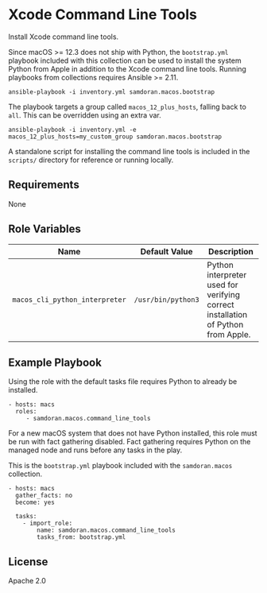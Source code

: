 Xcode Command Line Tools
========================

Install Xcode command line tools.

Since macOS >= 12.3 does not ship with Python, the `bootstrap.yml` playbook included with this collection can be used to install the system Python from Apple in addition to the Xcode command line tools. Running playbooks from collections requires Ansible >= 2.11.

    ansible-playbook -i inventory.yml samdoran.macos.bootstrap

The playbook targets a group called `macos_12_plus_hosts`, falling back to `all`. This can be overridden using an extra var.

    ansible-playbook -i inventory.yml -e macos_12_plus_hosts=my_custom_group samdoran.macos.bootstrap

A standalone script for installing the command line tools is included in the `scripts/` directory for reference or running locally.

Requirements
------------

None

Role Variables
--------------

| Name              | Default Value       | Description          |
|-------------------|---------------------|----------------------|
| `macos_cli_python_interpreter` | `/usr/bin/python3` | Python interpreter used for verifying correct installation of Python from Apple. |

Example Playbook
----------------

Using the role with the default tasks file requires Python to already be installed.

    - hosts: macs
      roles:
         - samdoran.macos.command_line_tools

For a new macOS system that does not have Python installed, this role must be run with fact gathering disabled. Fact gathering requires Python on the managed node and runs before any tasks in the play.

This is the `bootstrap.yml` playbook included with the `samdoran.macos` collection.

    - hosts: macs
      gather_facts: no
      become: yes

      tasks:
        - import_role:
            name: samdoran.macos.command_line_tools
            tasks_from: bootstrap.yml


License
-------

Apache 2.0
